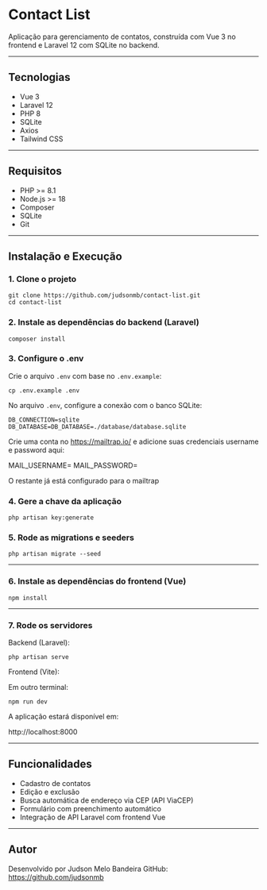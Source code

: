 # Contact List

Aplicação para gerenciamento de contatos, construída com Vue 3 no frontend e Laravel 12 com SQLite no backend.

---

## Tecnologias

- Vue 3
- Laravel 12
- PHP 8
- SQLite
- Axios
- Tailwind CSS

---

## Requisitos

- PHP >= 8.1
- Node.js >= 18
- Composer
- SQLite
- Git

---

## Instalação e Execução

### 1. Clone o projeto

```
git clone https://github.com/judsonmb/contact-list.git
cd contact-list
```

### 2. Instale as dependências do backend (Laravel)

```
composer install
```

### 3. Configure o .env

Crie o arquivo `.env` com base no `.env.example`:

```
cp .env.example .env
```

No arquivo `.env`, configure a conexão com o banco SQLite:

```
DB_CONNECTION=sqlite
DB_DATABASE=DB_DATABASE=./database/database.sqlite
```

Crie uma conta no https://mailtrap.io/ e adicione suas credenciais username e password aqui:

MAIL_USERNAME=
MAIL_PASSWORD=

O restante já está configurado para o mailtrap

### 4. Gere a chave da aplicação

```
php artisan key:generate
```

### 5. Rode as migrations e seeders

```
php artisan migrate --seed
```

---

### 6. Instale as dependências do frontend (Vue)

```
npm install
```

---

### 7. Rode os servidores

Backend (Laravel):

```
php artisan serve
```

Frontend (Vite):

Em outro terminal:

```
npm run dev
```

A aplicação estará disponível em:

http://localhost:8000

---

## Funcionalidades

- Cadastro de contatos
- Edição e exclusão
- Busca automática de endereço via CEP (API ViaCEP)
- Formulário com preenchimento automático
- Integração de API Laravel com frontend Vue

---

## Autor

Desenvolvido por Judson Melo Bandeira
GitHub: https://github.com/judsonmb
